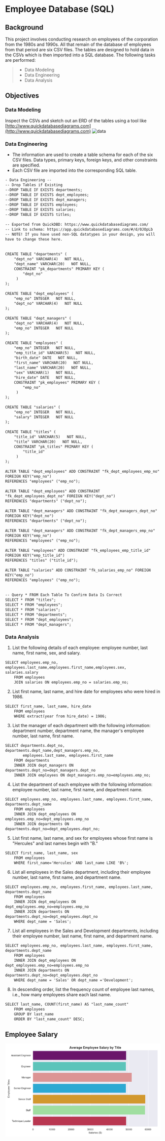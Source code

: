 # Employee Database (SQL)

## Background 
This project involves conducting research on employees of the corporation from the 1980s and 1990s. All that remain of the database of employees from that period are six CSV files. The tables are designed to hold data in the CSVs which is then imported into a SQL database. The following tasks are performed:
>   * Data Modeling
>   * Data Engineering
>   * Data Analysis

## Objectives 
### Data Modeling 
Inspect the CSVs and sketch out an ERD of the tables using a tool like [http://www.quickdatabasediagrams.com](http://www.quickdatabasediagrams.com)
![data](EmployeeSQL/ERD/employees_erd1.png)

### Data Engineering 
* The information are used to create a table schema for each of the six CSV files. Data types, primary keys, foreign keys, and other constraints are specified.
* Each CSV file are imported into the corresponding SQL table.

```
- Data Engineering --
-- Drop Tables if Existing
--DROP TABLE IF EXISTS departments;
--DROP TABLE IF EXISTS dept_employees;
--DROP TABLE IF EXISTS dept_managers;
--DROP TABLE IF EXISTS employees;
--DROP TABLE IF EXISTS salaries;
--DROP TABLE IF EXISTS titles;

-- Exported from QuickDBD: https://www.quickdatabasediagrams.com/
-- Link to schema: https://app.quickdatabasediagrams.com/#/d/0JOpLb
-- NOTE! If you have used non-SQL datatypes in your design, you will have to change these here.


CREATE TABLE "departments" (
    "dept_no" VARCHAR(4)   NOT NULL,
    "dept_name" VARCHAR(20)   NOT NULL,
    CONSTRAINT "pk_departments" PRIMARY KEY (
        "dept_no"
     )
);

CREATE TABLE "dept_employees" (
    "emp_no" INTEGER   NOT NULL,
    "dept_no" VARCHAR(4)   NOT NULL
);

CREATE TABLE "dept_managers" (
    "dept_no" VARCHAR(4)   NOT NULL,
    "emp_no" INTEGER   NOT NULL
);

CREATE TABLE "employees" (
    "emp_no" INTEGER   NOT NULL,
    "emp_title_id" VARCHAR(5)   NOT NULL,
    "birth_date" DATE   NOT NULL,
    "first_name" VARCHAR(20)   NOT NULL,
    "last_name" VARCHAR(20)   NOT NULL,
    "sex" VARCHAR(1)   NOT NULL,
    "hire_date" DATE   NOT NULL,
    CONSTRAINT "pk_employees" PRIMARY KEY (
        "emp_no"
     )
);

CREATE TABLE "salaries" (
    "emp_no" INTEGER   NOT NULL,
    "salary" INTEGER   NOT NULL
);

CREATE TABLE "titles" (
    "title_id" VARCHAR(5)   NOT NULL,
    "title" VARCHAR(20)   NOT NULL,
    CONSTRAINT "pk_titles" PRIMARY KEY (
        "title_id"
     )
);

ALTER TABLE "dept_employees" ADD CONSTRAINT "fk_dept_employees_emp_no" FOREIGN KEY("emp_no")
REFERENCES "employees" ("emp_no");

ALTER TABLE "dept_employees" ADD CONSTRAINT "fk_dept_employees_dept_no" FOREIGN KEY("dept_no")
REFERENCES "departments" ("dept_no");

ALTER TABLE "dept_managers" ADD CONSTRAINT "fk_dept_managers_dept_no" FOREIGN KEY("dept_no")
REFERENCES "departments" ("dept_no");

ALTER TABLE "dept_managers" ADD CONSTRAINT "fk_dept_managers_emp_no" FOREIGN KEY("emp_no")
REFERENCES "employees" ("emp_no");

ALTER TABLE "employees" ADD CONSTRAINT "fk_employees_emp_title_id" FOREIGN KEY("emp_title_id")
REFERENCES "titles" ("title_id");

ALTER TABLE "salaries" ADD CONSTRAINT "fk_salaries_emp_no" FOREIGN KEY("emp_no")
REFERENCES "employees" ("emp_no");


-- Query * FROM Each Table To Confirm Data Is Correct
SELECT * FROM "titles"; 
SELECT * FROM "employees"; 
SELECT * FROM "salaries"; 
SELECT * FROM "departments"; 
SELECT * FROM "dept_employees"; 
SELECT * FROM "dept_managers"; 
```

### Data Analysis

1. List the following details of each employee: employee number, last name, first name, sex, and salary.
```
SELECT employees.emp_no, employees.last_name,employees.first_name,employees.sex, salaries.salary
	FROM employees
	JOIN salaries ON employees.emp_no = salaries.emp_no;
```

2. List first name, last name, and hire date for employees who were hired in 1986.
```
SELECT first_name, last_name, hire_date
	FROM employees
	WHERE extract(year from hire_date) = 1986;
```

3. List the manager of each department with the following information: department number, department name, the manager's employee number, last name, first name.
```
SELECT departments.dept_no, departments.dept_name,dept_managers.emp_no, 
		employees.last_name, employees.first_name 
	FROM departments 
	INNER JOIN dept_managers ON departments.dept_no=dept_managers.dept_no
	INNER JOIN employees ON dept_managers.emp_no=employees.emp_no; 
```

4. List the department of each employee with the following information: employee number, last name, first name, and department name.
```
SELECT employees.emp_no, employees.last_name, employees.first_name, departments.dept_name
	FROM employees 
	INNER JOIN dept_employees ON employees.emp_no=dept_employees.emp_no
	INNER JOIN departments ON departments.dept_no=dept_employees.dept_no; 
```

5. List first name, last name, and sex for employees whose first name is "Hercules" and last names begin with "B."
```
SELECT first_name, last_name, sex
	FROM employees 
	WHERE first_name='Hercules' AND last_name LIKE 'B%'; 
```

6. List all employees in the Sales department, including their employee number, last name, first name, and department name.
```
SELECT employees.emp_no, employees.first_name, employees.last_name, departments.dept_name
	FROM employees
	INNER JOIN dept_employees ON dept_employees.emp_no=employees.emp_no
	INNER JOIN departments ON departments.dept_no=dept_employees.dept_no
	WHERE dept_name = 'Sales'; 
```

7. List all employees in the Sales and Development departments, including their employee number, last name, first name, and department name.
```
SELECT employees.emp_no, employees.last_name, employees.first_name, departments.dept_name
	FROM employees
	INNER JOIN dept_employees ON dept_employees.emp_no=employees.emp_no
	INNER JOIN departments ON departments.dept_no=dept_employees.dept_no
	WHERE dept_name = 'Sales' OR dept_name ='Development'; 
```

8. In descending order, list the frequency count of employee last names, i.e., how many employees share each last name.
```
SELECT last_name, COUNT(first_name) AS "last_name_count"
	FROM employees
	GROUP BY last_name
	ORDER BY "last_name_count" DESC;
```


## Employee Salary
![data2](EmployeeSQL/Analysis-python-sqlalchemy/SalariesVsTitles.png)
